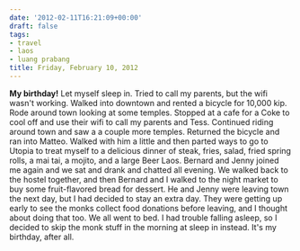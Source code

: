 ```yaml
---
date: '2012-02-11T16:21:09+00:00'
draft: false
tags:
- travel
- laos
- luang prabang
title: Friday, February 10, 2012
---
```


**My birthday!** Let myself sleep in. Tried to call my parents, but the wifi wasn't working. Walked into downtown and rented a bicycle for 10,000 kip. Rode around town looking at some temples. Stopped at a cafe for a Coke to cool off and use their wifi to call my parents and Tess. Continued riding around town and saw a a couple more temples. Returned the bicycle and ran into Matteo. Walked with him a little and then parted ways to go to Utopia to treat myself to a delicious dinner of steak, fries, salad, fried spring rolls, a mai tai, a mojito, and a large Beer Laos. Bernard and Jenny joined me again and we sat and drank and chatted all evening. We walked back to the hostel together, and then Bernard and I walked to the night market to buy some fruit-flavored bread for dessert. He and Jenny were leaving town the next day, but I had decided to stay an extra day. They were getting up early to see the monks collect food donations before leaving, and I thought about doing that too. We all went to bed. I had trouble falling asleep, so I decided to skip the monk stuff in the morning at sleep in instead. It's my birthday, after all.
